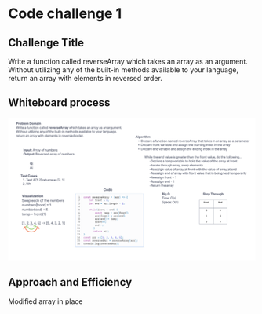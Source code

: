 # Code challenge 1

## Challenge Title

Write a function called reverseArray which takes an array as an argument. Without utilizing any of the built-in methods available to your language, return an array with elements in reversed order.

## Whiteboard process

![Code Challenge 1 - Whiteboard](../whiteboard-images/whiteboard1.png)

## Approach and Efficiency

Modified array in place

